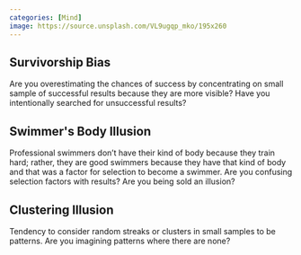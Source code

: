 ```yaml
---
categories: [Mind]
image: https://source.unsplash.com/VL9ugqp_mko/195x260
---
```


## Survivorship Bias
Are you overestimating the chances of success by concentrating on small sample of successful results because they are more visible? Have you intentionally searched for unsuccessful results?

## Swimmer's Body Illusion
Professional swimmers don’t have their kind of body because they train hard; rather, they are good swimmers because they have that kind of body and that was a factor for selection to become a swimmer.
Are you confusing selection factors with results? Are you being sold an illusion?

## Clustering Illusion
Tendency to consider random streaks or clusters in small samples to be patterns. Are you imagining patterns where there are none?
